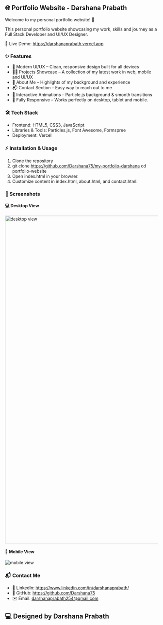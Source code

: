 
## 🌐 Portfolio Website - Darshana Prabath

Welcome to my personal portfolio website! 🚀

This personal portfolio website showcasing my work, skills and journey as a Full Stack Developer and UI/UX Designer.

🔗 Live Demo: https://darshanaprabath.vercel.app 

### ✨ Features

- 🎨 Modern UI/UX – Clean, responsive design built for all devices
- 🧑‍💻 Projects Showcase – A collection of my latest work in web, mobile and UI/UX
- 📖 About Me – Highlights of my background and experience
- 📬 Contact Section – Easy way to reach out to me
- 🌌 Interactive Animations – Particle.js background & smooth transitions
- 📱 Fully Responsive – Works perfectly on desktop, tablet and mobile.

### 🛠️ Tech Stack

- Frontend: HTML5, CSS3, JavaScript
- Libraries & Tools: Particles.js, Font Awesome, Formspree
- Deployment: Vercel

### ⚡ Installation & Usage

1. Clone the repository
2. git clone https://github.com/Darshana75/my-portfolio-darshana
cd portfolio-website
2. Open index.html in your browser.
3. Customize content in index.html, about.html, and contact.html.

### 📸 Screenshots

#### 💻 Desktop View
<img width="1920" height="1080" alt="desktop view" src="https://github.com/user-attachments/assets/3165dcf6-561c-4d00-ade7-f623f0065fc9" />

#### 📱 Mobile View
![mobile view](https://github.com/user-attachments/assets/ef3fa69d-f8ce-40d1-bae3-0bbf7172588b)


### 📬 Contact Me

- 💼 LinkedIn: https://www.linkedin.com/in/darshanaprabath/
- 🐙 GitHub: https://github.com/Darshana75
- ✉️ Email: darshanaprabath254@gmail.com

## 💻 Designed by Darshana Prabath
